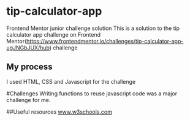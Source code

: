 # tip-calculator-app
Frontend Mentor junior challenge solution
This is a solution to the tip calculator app challenge on Frontend Mentor(https://www.frontendmentor.io/challenges/tip-calculator-app-ugJNGbJUX/hub) challenge

## My process
I used HTML, CSS and Javascript for the challenge

#Challenges
Writing functions to reuse javascript code was a major challenge for me.

##Useful resources
www.w3schools.com
